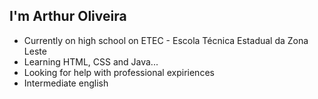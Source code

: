 ## I'm Arthur Oliveira


- Currently on high school on ETEC - Escola Técnica Estadual da Zona Leste
- Learning HTML, CSS and Java... 
- Looking for help with professional expiriences
- Intermediate english


